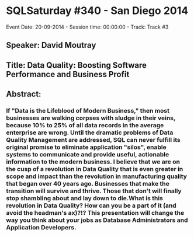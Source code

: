 # SQLSaturday #340 - San Diego 2014
Event Date: 20-09-2014 - Session time: 00:00:00 - Track: Track #3
## Speaker: David Moutray
## Title: Data Quality:  Boosting Software Performance and Business Profit
## Abstract:
### If "Data is the Lifeblood of Modern Business," then most businesses are walking corpses with sludge in their veins, because 10% to 25% of all data records in the average enterprise are wrong.  Until the dramatic problems of Data Quality Management are addressed, SQL can never fulfill its original promise to eliminate application "silos", enable systems to communicate and provide useful, actionable information to the modern business.  I believe that we are on the cusp of a revolution in Data Quality that is even greater in scope and impact than the revolution in manufacturing quality that began over 40 years ago.  Businesses that make the transition will survive and thrive.  Those that don't will finally stop shambling about and lay down to die.What is this revolution in Data Quality?  How can you be a part of it (and avoid the headman's ax)?!?  This presentation will change the way you think about your jobs as Database Administrators and Application Developers.
